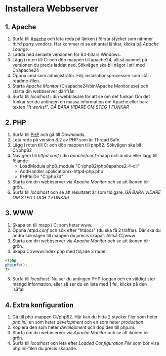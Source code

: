 # Installera Webbserver

## 1. Apache
1. Surfa till [Apache](https://httpd.apache.org) och leta reda på länken i första stycket som nämner _third party vendors._ Här kommer ni se ett antal länkar, klicka på _Apache Lounge_.
2. Ladda ned senaste versionen för 64-bitars Windows.
3. Lägg i roten till C: och döp mappen till apache24, alltså namnet på versionen du precis laddat ned. Sökvägen ska bli något i stil med C:/apache24
4. Öppna cmd som administratör. Följ installationsprocessen som står i readme-filen.
5. Starta _Apache Monitor_ (C:/apache24/bin/Apache Monitor.exe) och starta din webbserver därifrån.
6. Surfa till _localhost_ i din webbläsare för att se om det funkar. Om det funkar ser du antingen en massa information om Apache eller bara texten _"It works!"_.
*GÅ BARA VIDARE OM STEG 1 FUNKAR*

## 2. PHP
1. Surfa till [PHP](https://windows.php.net) och gå till _Downloads_.
2. Leta reda på version 8.2 av PHP som är Thread Safe.
3. Lägg i roten till C: och döp mappen till php82. Sökvägen ska bli C:/php82
4. Navigera till _httpd.conf_ i din _apache/conf_-mapp och ändra eller lägg till föjande
    + LoadModule php8_module "C:/php82/php8apahce2_4-dll"
    + AddHandler application/x-httpd-php.php
    + PHPIniDir "C:/php74"
5. Starta om din webbserver via _Apache Monitor_ och se att ikonen blir grön.
6. Surfa till _localhost_ och se att resultatet är som tidigare.
*GÅ BARA VIDARE OM STEG 1 OCH 2 FUNKAR*

## 3. WWW
1. Skapa en till mapp i C: som heter www.
2. Öppna _httpd.conf_ och sök efter "htdocs" (du ska få 2 träffar). Där ska du ändra sökvägen till mappen du precis skapat. Alltså C:/www
3. Starta om din webbserver via _Apache Monitor_ och se att ikonen blir grön.
4. Skapa C:/www/index.php med följade 3 rader.
```php
<?php
phpinfo();
?>
```
5. Surfa till _localhost_. Nu ser du antingen PHP-loggan och en väldigt stor mängd information, eller så ser du en lista med 1 fel, klicka på den isåfall.

## 4. Extra konfiguration
1. Gå till php-mappen C:/php82. Här kan du hitta 2 stycker filer som heter _php.ini_, en som heter _development_ och en som heter _production_.
2. Kopiera den som heter _development_ och döp den till php.ini.
3. Starta om din webbserver via _Apache Monitor_ och se att ikonen blir grön.
4. Surfa till _localhost_ och leta efter _Loaded Configuration File_ som bör visa php.ini-filen du precis skapade.
